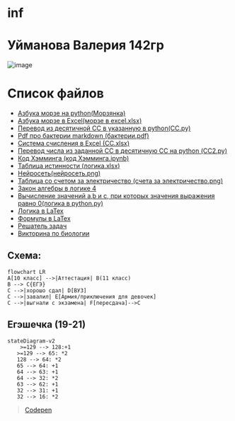 # inf
# Уйманова Валерия 142гр
![image](https://i.pinimg.com/originals/3d/91/83/3d9183a5a1a40a482a719f8d144be4ac.jpg)


# Список файлов
+ [Азбука морзе на python(Морзянка)](https://github.com/vvlera/inf/blob/main/%D0%9C%D0%BE%D1%80%D0%B7%D1%8F%D0%BD%D0%BA%D0%B0)
+ [Азбука морзе в Excel(морзе в excel.xlsx)](https://github.com/vvlera/inf/blob/main/%D0%BC%D0%BE%D1%80%D0%B7%D0%B5%20%D0%B2%20excel.xlsx)
+ [Перевод из десятичной СС в указанную в python(СС.py)](https://github.com/vvlera/inf/blob/main/%D0%A1%D0%A1.py)
+ [Pdf про бактерии markdown (бактерии.pdf)](https://github.com/vvlera/inf/blob/main/%D0%B1%D0%B0%D0%BA%D1%82%D0%B5%D1%80%D0%B8%D0%B8.pdf)
+ [Система счисления в Excel (CC.xlsx)](https://github.com/vvlera/inf/blob/main/%D0%A1%D0%A1.xlsx)
+ [Перевод числа из заданной СС в десятичную СС на python (СС2.py)](https://github.com/vvlera/inf/blob/main/%D0%A1%D0%A12.py)
+ [Код Хэмминга (код Хэмминга.ipynb)](https://github.com/vvlera/inf/blob/main/%D0%BA%D0%BE%D0%B4%20%D0%A5%D1%8D%D0%BC%D0%BC%D0%B8%D0%BD%D0%B3%D0%B0.ipynb)
+ [Таблица истинности (логика.xlsx)](https://github.com/vvlera/inf/blob/main/%D0%BB%D0%BE%D0%B3%D0%B8%D0%BA%D0%B0.xlsx)
+ [Нейросеть(нейросеть.png)](https://github.com/vvlera/inf/blob/main/%D0%BD%D0%B5%D0%B9%D1%80%D0%BE%D1%81%D0%B5%D1%82%D1%8C.png)
+ [Таблица со счетом за электричество (счета за электричество.png)](https://github.com/vvlera/inf/blob/main/%D1%81%D1%87%D0%B5%D1%82%D0%B0%20%D0%B7%D0%B0%20%D1%8D%D0%BB%D0%B5%D0%BA%D1%82%D1%80%D0%B8%D1%87%D0%B5%D1%81%D1%82%D0%B2%D0%BE.png)
+ [Закон алгебры в логике 4](https://github.com/vvlera/inf/blob/main/lagrida_latex_editor.png)
+ [Вычисление значений a,b и c, при которых значения выражения равно 0(логика в python.py)](https://github.com/vvlera/inf/blob/main/%D0%BB%D0%BE%D0%B3%D0%B8%D0%BA%D0%B0%20%D0%B2%20python.py)
+ [Логика в LaTex](https://github.com/vvlera/inf/blob/main/%D0%BB%D0%BE%D0%B3%D0%B8%D0%BA%D0%B0%20%D0%B2%20LaTex.md)
+ [Формулы в LaTex](https://github.com/vvlera/inf/blob/main/%D1%84%D0%BE%D1%80%D0%BC%D1%83%D0%BB%D1%8B%20%D0%B2%20LaTex.md)
+ [Решатель задач](https://github.com/vvlera/inf/blob/main/%D0%BA%D0%BE%D0%B4%D0%B8%D1%80%D0%BE%D0%B2%D0%B0%D0%BD%D0%B8%D0%B5%2012.py)
+ [Викторина по биологии](https://github.com/vvlera/inf/blob/main/quizby.py)

## Схема:
```mermaid
flowchart LR
A[10 класс] -->|Аттестация| B(11 класс)
B --> C{ЕГЭ}
C -->|хорошо сдал| D[ВУЗ]
C -->|завалил| E[Армия/приключения для девочек]
C -->|выгнали с экзамена| F[пересдача]-->C
```
## Егэшечка (19-21)
```mermaid
stateDiagram-v2
    >=129 --> 128:+1
   >=129 --> 65: *2
   128 --> 64: *2
   65 --> 64: +1
   64 --> 63: +1
   64 --> 32: *2
   63 --> 62: +1
   32 --> 31: +1
   32 --> 16: *2 
```
>  [Codepen](https://codepen.io/vvlera)
